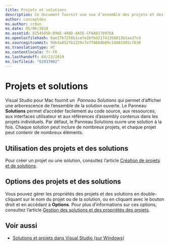 ```yaml
---
title: Projets et solutions
description: Ce document fournit une vue d’ensemble des projets et des solutions dans Visual Studio pour Mac.
author: conceptdev
ms.author: crdun
ms.date: 05/06/2018
ms.assetid: 8254505D-D96E-48BD-8A5E-CF6A917897EA
ms.openlocfilehash: 6ae37b7256b1cefe2bfbd2174135b013b1aa37cd
ms.sourcegitcommit: 94b3a052fb1229c7e7f8804b09c1d403385c7630
ms.translationtype: HT
ms.contentlocale: fr-FR
ms.lasthandoff: 04/23/2019
ms.locfileid: "62937002"
---
```

# <a name="projects-and-solutions"></a>Projets et solutions

Visual Studio pour Mac fournit un  _Panneau Solutions_ qui permet d’afficher une arborescence de l’ensemble de la solution ouverte. Le Panneau **Solutions** permet d’accéder facilement au code source, aux ressources, aux interfaces utilisateur et aux références d’assembly contenus dans les projets individuels. Par défaut, le Panneau Solutions ouvre une solution à la fois. Chaque solution peut inclure de nombreux projets, et chaque projet peut contenir de nombreux éléments.

## <a name="using-projects-and-solutions"></a>Utilisation des projets et des solutions

Pour créer un projet ou une solution, consultez l’article [Création de projets et de solutions](create-new-projects.md).

## <a name="project-and-solution-options"></a>Options des projets et des solutions

Vous pouvez gérer les propriétés des projets et des solutions en double-cliquant sur le nom du projet ou de la solution, ou en cliquant avec le bouton droit et en accédant à **Options**. Pour plus d’informations sur ces options, consultez l’article [Gestion des solutions et des propriétés des projets](managing-solutions-and-project-properties.md).

## <a name="see-also"></a>Voir aussi

- [Solutions et projets dans Visual Studio (sur Windows)](/visualstudio/ide/solutions-and-projects-in-visual-studio)